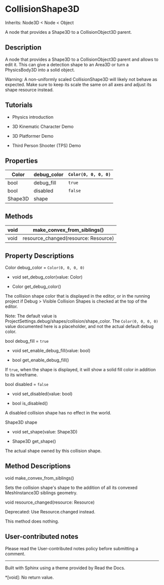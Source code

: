 # CollisionShape3D

Inherits: Node3D < Node < Object

A node that provides a Shape3D to a CollisionObject3D parent.

## Description

A node that provides a Shape3D to a CollisionObject3D parent and allows to
edit it. This can give a detection shape to an Area3D or turn a PhysicsBody3D
into a solid object.

Warning: A non-uniformly scaled CollisionShape3D will likely not behave as
expected. Make sure to keep its scale the same on all axes and adjust its
shape resource instead.

## Tutorials

  * Physics introduction

  * 3D Kinematic Character Demo

  * 3D Platformer Demo

  * Third Person Shooter (TPS) Demo

## Properties

Color | debug_color | `Color(0, 0, 0, 0)`  
---|---|---  
bool | debug_fill | `true`  
bool | disabled | `false`  
Shape3D | shape  
  
## Methods

void | make_convex_from_siblings()  
---|---  
void | resource_changed(resource: Resource)  
  
## Property Descriptions

Color debug_color = `Color(0, 0, 0, 0)`

  * void set_debug_color(value: Color)

  * Color get_debug_color()

The collision shape color that is displayed in the editor, or in the running
project if Debug > Visible Collision Shapes is checked at the top of the
editor.

Note: The default value is ProjectSettings.debug/shapes/collision/shape_color.
The `Color(0, 0, 0, 0)` value documented here is a placeholder, and not the
actual default debug color.

bool debug_fill = `true`

  * void set_enable_debug_fill(value: bool)

  * bool get_enable_debug_fill()

If `true`, when the shape is displayed, it will show a solid fill color in
addition to its wireframe.

bool disabled = `false`

  * void set_disabled(value: bool)

  * bool is_disabled()

A disabled collision shape has no effect in the world.

Shape3D shape

  * void set_shape(value: Shape3D)

  * Shape3D get_shape()

The actual shape owned by this collision shape.

## Method Descriptions

void make_convex_from_siblings()

Sets the collision shape's shape to the addition of all its convexed
MeshInstance3D siblings geometry.

void resource_changed(resource: Resource)

Deprecated: Use Resource.changed instead.

This method does nothing.

## User-contributed notes

Please read the User-contributed notes policy before submitting a comment.

* * *

Built with Sphinx using a theme provided by Read the Docs.

  *[void]: No return value.

